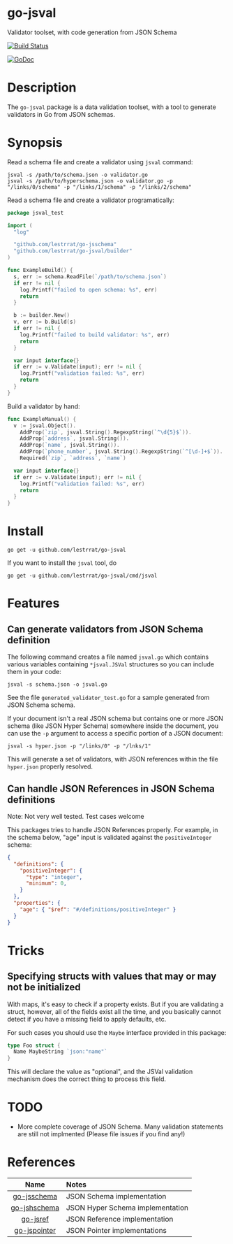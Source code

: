 # go-jsval

Validator toolset, with code generation from JSON Schema

[![Build Status](https://travis-ci.org/lestrrat/go-jsval.svg?branch=master)](https://travis-ci.org/lestrrat/go-jsval)

[![GoDoc](https://godoc.org/github.com/lestrrat/go-jsval?status.svg)](https://godoc.org/github.com/lestrrat/go-jsval)


# Description

The `go-jsval` package is a data validation toolset, with
a tool to generate validators in Go from JSON schemas.

# Synopsis

Read a schema file and create a validator using `jsval` command:

```shell
jsval -s /path/to/schema.json -o validator.go
jsval -s /path/to/hyperschema.json -o validator.go -p "/links/0/schema" -p "/links/1/schema" -p "/links/2/schema"
```

Read a schema file and create a validator programatically:

```go
package jsval_test

import (
  "log"

  "github.com/lestrrat/go-jsschema"
  "github.com/lestrrat/go-jsval/builder"
)

func ExampleBuild() {
  s, err := schema.ReadFile(`/path/to/schema.json`)
  if err != nil {
    log.Printf("failed to open schema: %s", err)
    return
  }

  b := builder.New()
  v, err := b.Build(s)
  if err != nil {
    log.Printf("failed to build validator: %s", err)
    return
  }

  var input interface{}
  if err := v.Validate(input); err != nil {
    log.Printf("validation failed: %s", err)
    return
  }
}
```

Build a validator by hand:

```go
func ExampleManual() {
  v := jsval.Object().
    AddProp(`zip`, jsval.String().RegexpString(`^\d{5}$`)).
    AddProp(`address`, jsval.String()).
    AddProp(`name`, jsval.String()).
    AddProp(`phone_number`, jsval.String().RegexpString(`^[\d-]+$`)).
    Required(`zip`, `address`, `name`)

  var input interface{}
  if err := v.Validate(input); err != nil {
    log.Printf("validation failed: %s", err)
    return
  }
}
```

# Install

```
go get -u github.com/lestrrat/go-jsval
```

If you want to install the `jsval` tool, do

```
go get -u github.com/lestrrat/go-jsval/cmd/jsval
```

# Features

## Can generate validators from JSON Schema definition

The following command creates a file named `jsval.go` 
which contains various variables containing `*jsval.JSVal`
structures so you can include them in your code:

```
jsval -s schema.json -o jsval.go
```

See the file `generated_validator_test.go` for a sample
generated from JSON Schema schema.

If your document isn't a real JSON schema but contains one
or more JSON schema (like JSON Hyper Schema) somewhere inside
the document, you can use the `-p` argument to access a
specific portion of a JSON document:

```
jsval -s hyper.json -p "/links/0" -p "/lnks/1"
```

This will generate a set of validators, with JSON references
within the file `hyper.json` properly resolved.

## Can handle JSON References in JSON Schema definitions

Note: Not very well tested. Test cases welcome

This packages tries to handle JSON References properly.
For example, in the schema below, "age" input is validated
against the `positiveInteger` schema:

```json
{
  "definitions": {
    "positiveInteger": {
      "type": "integer",
      "minimum": 0,
    }
  },
  "properties": {
    "age": { "$ref": "#/definitions/positiveInteger" }
  }
}
```

# Tricks

## Specifying structs with values that may or may not be initialized

With maps, it's easy to check if a property exists. But if you are validating a struct,
however, all of the fields exist all the time, and you basically cannot detect if you
have a missing field to apply defaults, etc.

For such cases you should use the `Maybe` interface provided in this package:

```go
type Foo struct {
  Name MaybeString `json:"name"`
}
```

This will declare the value as "optional", and the JSVal validation mechanism does
the correct thing to process this field.

# TODO

* More complete coverage of JSON Schema. Many validation statements are still not implmented (Please file issues if you find any!)

# References

| Name                                                     | Notes                            |
|:--------------------------------------------------------:|:---------------------------------|
| [go-jsschema](https://github.com/lestrrat/go-jsschema)   | JSON Schema implementation       |
| [go-jshschema](https://github.com/lestrrat/go-jshschema) | JSON Hyper Schema implementation |
| [go-jsref](https://github.com/lestrrat/go-jsref)         | JSON Reference implementation    |
| [go-jspointer](https://github.com/lestrrat/go-jspointer) | JSON Pointer implementations     |

